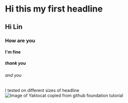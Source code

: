 # Hi this my first headline
## Hi Lin 
### How are you
#### I'm fine
##### thank you
###### and you

I tested on different sizes of headline
![Image of Yaktocat copied from github foundation tutorial](https://octodex.github.com/images/yaktocat.png)
